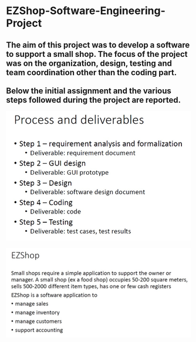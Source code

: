 # EZShop-Software-Engineering-Project

## The aim of this project was to develop a software to support a small shop. The focus of the project was on the organization, design, testing and team coordination other than the coding part. <br></br> Below the initial assignment and the various steps followed during the project are reported.

![](./readme_img_1.jpg)
<br></br>
![](./readme_img_2.jpg)

